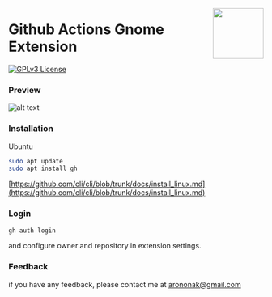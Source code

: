 [<img src="https://github.com/arononak/github-actions-gnome-extension/blob/12c985b40d027f1f455199bb3c134bf209008de5/get-it.png" height="100" align="right">](https://extensions.gnome.org/extension/5973/github-actions/)

# Github Actions Gnome Extension

[![GPLv3 License](https://img.shields.io/badge/License-GPL%20v3-yellow.svg)](https://opensource.org/licenses/)

### Preview

![alt text](https://github.com/arononak/github-actions-gnome-extension/blob/38f27aab218844171646982d2bf9d0f11b66ef2d/preview.png)

### Installation

Ubuntu
```bash
sudo apt update
sudo apt install gh
```
[https://github.com/cli/cli/blob/trunk/docs/install_linux.md](https://github.com/cli/cli/blob/trunk/docs/install_linux.md)

### Login

```bash
gh auth login
```

and configure owner and repository in extension settings.

### Feedback
if you have any feedback, please contact me at arononak@gmail.com
